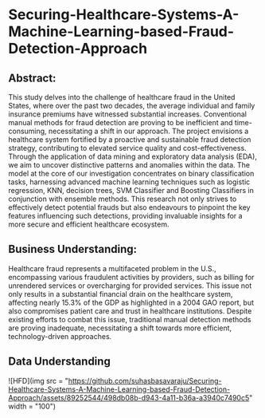 # Securing-Healthcare-Systems-A-Machine-Learning-based-Fraud-Detection-Approach

## Abstract: 

This study delves into the challenge of healthcare fraud in the United States, where over the past two decades, the average individual and family insurance premiums have witnessed substantial increases. Conventional manual methods for fraud detection are proving to be inefficient and time-consuming, necessitating a shift in our approach. The project envisions a healthcare system fortified by a proactive and sustainable fraud detection strategy, contributing to elevated service quality and cost-effectiveness. Through the application of data mining and exploratory data analysis (EDA), we aim to uncover distinctive patterns and anomalies within the data. The model at the core of our investigation concentrates on binary classification tasks, harnessing advanced machine learning techniques such as logistic regression, KNN, decision trees, SVM Classifier and Boosting Classifiers in conjunction with ensemble methods. This research not only strives to effectively detect potential frauds but also endeavours to pinpoint the key features influencing such detections, providing invaluable insights for a more secure and efficient healthcare ecosystem. 

## Business Understanding: 

Healthcare fraud represents a multifaceted problem in the U.S., encompassing various fraudulent activities by providers, such as billing for unrendered services or overcharging for provided services. This issue not only results in a substantial financial drain on the healthcare system, affecting nearly 15.3% of the GDP as highlighted in a 2004 GAO report, but also compromises patient care and trust in healthcare institutions. Despite existing efforts to combat this issue, traditional manual detection methods are proving inadequate, necessitating a shift towards more efficient, technology-driven approaches.

## Data Understanding 

![HFD](img src = "https://github.com/suhasbasavaraju/Securing-Healthcare-Systems-A-Machine-Learning-based-Fraud-Detection-Approach/assets/89252544/498db08b-d943-4a11-b36a-a3940c7490c5" width = "100")

